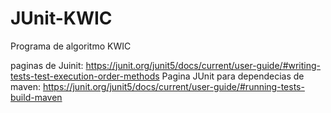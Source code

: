 # JUnit-KWIC
Programa de algoritmo KWIC

paginas de Juinit: https://junit.org/junit5/docs/current/user-guide/#writing-tests-test-execution-order-methods
Pagina JUnit para dependecias de maven: https://junit.org/junit5/docs/current/user-guide/#running-tests-build-maven
